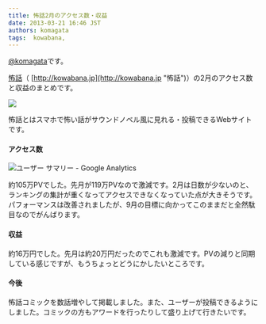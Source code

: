 ```yaml
---
title: 怖話2月のアクセス数・収益
date: 2013-03-21 16:46 JST
authors: komagata
tags:  kowabana, 
---
```

[@komagata](http://twitter.com/komagata)です。

[怖話](http://kowabana.jp "怖話")（ [http://kowabana.jp](http://kowabana.jp "怖話")）の2月のアクセス数と収益のまとめです。

[![](http://p.nanapi.jp/r/20120228/20120228194536_4f4cb050d3cc9.jpg)](http://kowabana.jp)

怖話とはスマホで怖い話がサウンドノベル風に見れる・投稿できるWebサイトです。

#### アクセス数

![ユーザー サマリー - Google Analytics](https://lh4.googleusercontent.com/-MzuVEdJxYVc/UUq3SMyh3vI/AAAAAAAAC2A/IOLvo2kHcyo/s400/Screen%2520Shot%25202013-03-21%2520at%25201.45.16%2520PM.png)

約105万PVでした。先月が119万PVなので激減です。2月は日数が少ないのと、ランキングの集計が重くなってアクセスできなくなっていた点が大きそうです。パフォーマンスは改善されましたが、9月の目標に向かってこのままだと全然駄目なのでがんばります。

#### 収益

約16万円でした。先月は約20万円だったのでこれも激減です。PVの減りと同期している感じですが、もうちょっとどうにかしたいところです。

#### 今後

怖話コミックを数話増やして掲載しました。また、ユーザーが投稿できるようにしました。コミックの方もアワードを行ったりして盛り上げて行きたいです。

